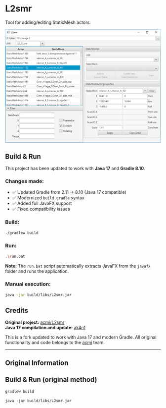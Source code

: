 L2smr
=====
Tool for adding/editing StaticMesh actors.

![L2smr Screenshot](images/screenshot.png)

## Build & Run

This project has been updated to work with **Java 17** and **Gradle 8.10**.

### Changes made:
- ✅ Updated Gradle from 2.11 → 8.10 (Java 17 compatible)
- ✅ Modernized `build.gradle` syntax 
- ✅ Added full JavaFX support
- ✅ Fixed compatibility issues

### Build:
```bash
./gradlew build
```

### Run:
```bash
.\run.bat
```

**Note:** The `run.bat` script automatically extracts JavaFX from the `javafx` folder and runs the application.

### Manual execution:
```bash
java -jar build/libs/L2smr.jar
```

## Credits

**Original project:** [acmi/L2smr](https://github.com/acmi/L2smr)  
**Java 17 compilation and update:** [ak4n1](https://github.com/jeep12)

This is a fork updated to work with Java 17 and modern Gradle. All original functionality and code belongs to the [acmi](https://github.com/acmi) team.

---

## Original Information

Build & Run (original method)
-----------
```
gradlew build
```
```
java -jar build/libs/L2smr.jar
```
